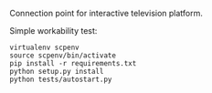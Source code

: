 Connection point for interactive television platform. 

Simple workability test:

```
virtualenv scpenv
source scpenv/bin/activate
pip install -r requirements.txt
python setup.py install
python tests/autostart.py
```
